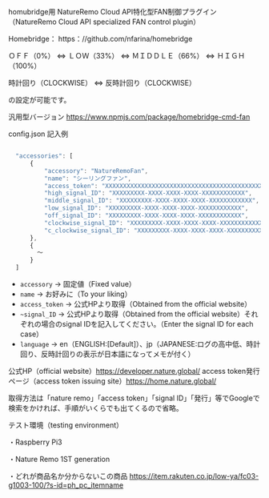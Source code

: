 
homubridge用 NatureRemo Cloud API特化型FAN制御プラグイン （NatureRemo Cloud API specialized FAN control plugin）

Homebridge：  https：//github.com/nfarina/homebridge

ＯＦＦ（0%） ⇔ ＬＯＷ（33%） ⇔ ＭＩＤＤＬＥ（66%） ⇔ ＨＩＧＨ（100%）

時計回り（CLOCKWISE） ⇔ 反時計回り（CLOCKWISE）

の設定が可能です。

汎用型バージョン
https://www.npmjs.com/package/homebridge-cmd-fan

config.json 記入例
```js

  "accessories": [
      {
          "accessory": "NatureRemoFan",
          "name": "シーリングファン",
          "access_token": "XXXXXXXXXXXXXXXXXXXXXXXXXXXXXXXXXXXXXXXXXXXXXXXXXXXXXXXXXXXXXXXXXXXXXXXXXXXXXXXXXXXXXXX",
          "high_signal_ID": "XXXXXXXXX-XXXX-XXXX-XXXX-XXXXXXXXXXXX",
          "middle_signal_ID": "XXXXXXXXX-XXXX-XXXX-XXXX-XXXXXXXXXXXX",
          "low_signal_ID": "XXXXXXXXX-XXXX-XXXX-XXXX-XXXXXXXXXXXX",
          "off_signal_ID": "XXXXXXXXX-XXXX-XXXX-XXXX-XXXXXXXXXXXX",
          "clockwise_signal_ID": "XXXXXXXXX-XXXX-XXXX-XXXX-XXXXXXXXXXXX",
          "c_clockwise_signal_ID": "XXXXXXXXX-XXXX-XXXX-XXXX-XXXXXXXXXXXX"
      },
      {
        ～
      }
  ]
```

* `accessory` → 固定値（Fixed value）
* `name` → お好みに（To your liking）
* `access_token` → 公式HPより取得（Obtained from the official website）
* `~signal_ID` → 公式HPより取得（Obtained from the official website）それぞれの場合のsignal IDを記入してください。（Enter the signal ID for each case）
* `language` → en（ENGLISH:[Default]）、jp（JAPANESE:ログの高中低、時計回り、反時計回りの表示が日本語になってメモが付く）

公式HP（official website）https://developer.nature.global/
access token発行ページ（access token issuing site）https://home.nature.global/

取得方法は「nature remo」「access token」「signal ID」「発行」等でGoogleで検索をかければ、手順がいくらでも出てくるので省略。

テスト環境（testing environment）

・Raspberry Pi3

・Nature Remo 1ST generation

・どれが商品名か分からないこの商品 https://item.rakuten.co.jp/low-ya/fc03-g1003-100/?s-id=ph_pc_itemname
